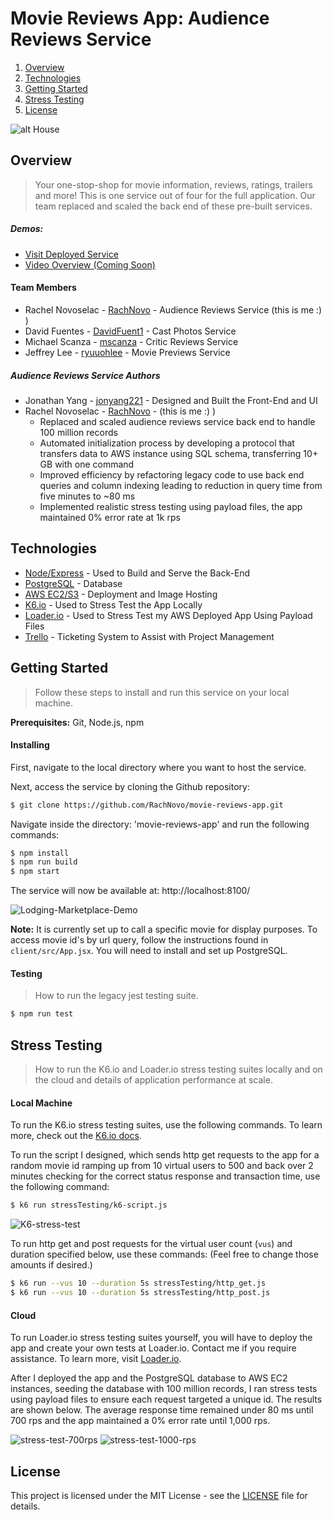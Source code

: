 # Movie Reviews App: Audience Reviews Service

1. [Overview](#overview)
2. [Technologies](#technologies)
3. [Getting Started](#getting-started) 
4. [Stress Testing](#stress-testing)
4. [License](#license)

![alt House](https://rachel-portfolio.s3.amazonaws.com/popcorn.jpg)

## Overview

> Your one-stop-shop for movie information, reviews, ratings, trailers and more! This is one service out of four for the full application. Our team replaced and scaled the back end of these pre-built services.

##### Demos:
- [Visit Deployed Service](https://audience-reviews.herokuapp.com/)
- [Video Overview (Coming Soon)](YouTubeLink)

#### Team Members

- Rachel Novoselac - [RachNovo](https://github.com/RachNovo) - Audience Reviews Service (this is me :) )
- David Fuentes - [DavidFuent1](https://github.com/DavidFuent1) - Cast Photos Service
- Michael Scanza - [mscanza](https://github.com/mscanza) - Critic Reviews Service
- Jeffrey Lee - [ryuuohlee](https://github.com/ryuuohlee) - Movie Previews Service

##### Audience Reviews Service Authors

- Jonathan Yang - [jonyang221](https://github.com/jonyang221) - Designed and Built the Front-End and UI
- Rachel Novoselac - [RachNovo](https://github.com/RachNovo) - (this is me :) )
  - Replaced and scaled audience reviews service back end to handle 100 million records
  - Automated initialization process by developing a protocol that transfers data to AWS instance using
SQL schema, transferring 10+ GB with one command
  - Improved efficiency by refactoring legacy code to use back end queries and column indexing
leading to reduction in query time from five minutes to ~80 ms
  - Implemented realistic stress testing using payload files, the app maintained 0% error rate at 1k rps

## Technologies

* [Node/](https://nodejs.org/en/docs/)[Express](https://expressjs.com/) - Used to Build and Serve the Back-End
* [PostgreSQL](https://www.postgresql.org/) - Database
* [AWS EC2](https://aws.amazon.com/ec2/)[/S3](https://aws.amazon.com/s3/) - Deployment and Image Hosting
* [K6.io](https://k6.io/) - Used to Stress Test the App Locally
* [Loader.io](https://loader.io/) - Used to Stress Test my AWS Deployed App Using Payload Files
* [Trello](https://trello.com/) - Ticketing System to Assist with Project Management

## Getting Started
> Follow these steps to install and run this service on your local machine.

**Prerequisites:** Git, Node.js, npm

#### Installing

First, navigate to the local directory where you want to host the service.

Next, access the service by cloning the Github repository:

```bash
$ git clone https://github.com/RachNovo/movie-reviews-app.git
```

Navigate inside the directory: 'movie-reviews-app' and run the following commands:
```bash
$ npm install
$ npm run build
$ npm start
```
The service will now be available at: http://localhost:8100/

![Lodging-Marketplace-Demo](https://rachel-portfolio.s3.amazonaws.com/audience-reviews-demo.gif)

**Note:** It is currently set up to call a specific movie for display purposes. To access movie id's by url query, follow the instructions found in `client/src/App.jsx`. You will need to install and set up PostgreSQL.

#### Testing
> How to run the legacy jest testing suite.

```bash
$ npm run test
```

## Stress Testing
> How to run the K6.io and Loader.io stress testing suites locally and on the cloud and details of application performance at scale.

#### Local Machine
To run the K6.io stress testing suites, use the following commands. To learn more, check out the [K6.io docs](https://k6.io/docs/test-types/stress-testing).

To run the script I designed, which sends http get requests to the app for a random movie id ramping up from 10 virtual users to 500 and back over 2 minutes checking for the correct status response and transaction time, use the following command:

```bash
$ k6 run stressTesting/k6-script.js
```
![K6-stress-test](https://audience-reviews.s3.amazonaws.com/stress+testing/k6-stress-testing.png)

To run http get and post requests for the virtual user count (`vus`) and duration specified below, use these commands: (Feel free to change those amounts if desired.)

```bash
$ k6 run --vus 10 --duration 5s stressTesting/http_get.js
$ k6 run --vus 10 --duration 5s stressTesting/http_post.js
```

#### Cloud
To run Loader.io stress testing suites yourself, you will have to deploy the app and create your own tests at Loader.io. Contact me if you require assistance. To learn more, visit [Loader.io](https://loader.io/).

After I deployed the app and the PostgreSQL database to AWS EC2 instances, seeding the database with 100 million records, I ran stress tests using payload files to ensure each request targeted a unique id. The results are shown below. The average response time remained under 80 ms until 700 rps and the app maintained a 0% error rate until 1,000 rps.

![stress-test-700rps](https://audience-reviews.s3.amazonaws.com/stress+testing/stress-test-700-rps.png)
![stress-test-1000-rps](https://audience-reviews.s3.amazonaws.com/stress+testing/stress-test-1000-rps.png)

## License

This project is licensed under the MIT License - see the [LICENSE](LICENSE) file for details.
